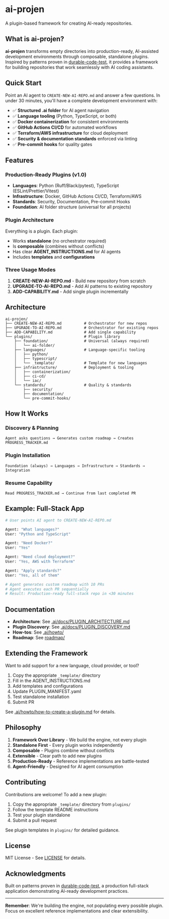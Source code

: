 # ai-projen

A plugin-based framework for creating AI-ready repositories.

## What is ai-projen?

**ai-projen** transforms empty directories into production-ready, AI-assisted development environments through composable, standalone plugins. Inspired by patterns proven in [durable-code-test](https://github.com/steve-e-jackson/durable-code-test), it provides a framework for building repositories that work seamlessly with AI coding assistants.

## Quick Start

Point an AI agent to `CREATE-NEW-AI-REPO.md` and answer a few questions. In under 30 minutes, you'll have a complete development environment with:

- ✅ **Structured .ai folder** for AI agent navigation
- ✅ **Language tooling** (Python, TypeScript, or both)
- ✅ **Docker containerization** for consistent environments
- ✅ **GitHub Actions CI/CD** for automated workflows
- ✅ **Terraform/AWS infrastructure** for cloud deployment
- ✅ **Security & documentation standards** enforced via linting
- ✅ **Pre-commit hooks** for quality gates

## Features

### Production-Ready Plugins (v1.0)
- **Languages**: Python (Ruff/Black/pytest), TypeScript (ESLint/Prettier/Vitest)
- **Infrastructure**: Docker, GitHub Actions CI/CD, Terraform/AWS
- **Standards**: Security, Documentation, Pre-commit Hooks
- **Foundation**: AI folder structure (universal for all projects)

### Plugin Architecture
Everything is a plugin. Each plugin:
- Works **standalone** (no orchestrator required)
- Is **composable** (combines without conflicts)
- Has clear **AGENT_INSTRUCTIONS.md** for AI agents
- Includes **templates** and **configurations**

### Three Usage Modes

1. **CREATE-NEW-AI-REPO.md** - Build new repository from scratch
2. **UPGRADE-TO-AI-REPO.md** - Add AI patterns to existing repository
3. **ADD-CAPABILITY.md** - Add single plugin incrementally

## Architecture

```
ai-projen/
├── CREATE-NEW-AI-REPO.md          # Orchestrator for new repos
├── UPGRADE-TO-AI-REPO.md          # Orchestrator for existing repos
├── ADD-CAPABILITY.md              # Add single capability
└── plugins/                       # Plugin library
    ├── foundation/                # Universal (always required)
    │   └── ai-folder/
    ├── languages/                 # Language-specific tooling
    │   ├── python/
    │   ├── typescript/
    │   └── _template/             # Template for new languages
    ├── infrastructure/            # Deployment & tooling
    │   ├── containerization/
    │   ├── ci-cd/
    │   └── iac/
    └── standards/                 # Quality & standards
        ├── security/
        ├── documentation/
        └── pre-commit-hooks/
```

## How It Works

### Discovery & Planning
```
Agent asks questions → Generates custom roadmap → Creates PROGRESS_TRACKER.md
```

### Plugin Installation
```
Foundation (always) → Languages → Infrastructure → Standards → Integration
```

### Resume Capability
```
Read PROGRESS_TRACKER.md → Continue from last completed PR
```

## Example: Full-Stack App

```bash
# User points AI agent to CREATE-NEW-AI-REPO.md

Agent: "What languages?"
User: "Python and TypeScript"

Agent: "Need Docker?"
User: "Yes"

Agent: "Need cloud deployment?"
User: "Yes, AWS with Terraform"

Agent: "Apply standards?"
User: "Yes, all of them"

# Agent generates custom roadmap with 10 PRs
# Agent executes each PR sequentially
# Result: Production-ready full-stack repo in <30 minutes
```

## Documentation

- **Architecture**: See [.ai/docs/PLUGIN_ARCHITECTURE.md](.ai/docs/PLUGIN_ARCHITECTURE.md)
- **Plugin Discovery**: See [.ai/docs/PLUGIN_DISCOVERY.md](.ai/docs/PLUGIN_DISCOVERY.md)
- **How-tos**: See [.ai/howto/](.ai/howto/)
- **Roadmap**: See [roadmap/](roadmap/)

## Extending the Framework

Want to add support for a new language, cloud provider, or tool?

1. Copy the appropriate `_template/` directory
2. Fill in the AGENT_INSTRUCTIONS.md
3. Add templates and configurations
4. Update PLUGIN_MANIFEST.yaml
5. Test standalone installation
6. Submit PR

See [.ai/howto/how-to-create-a-plugin.md](.ai/howto/how-to-create-a-plugin.md) for details.

## Philosophy

1. **Framework Over Library** - We build the engine, not every plugin
2. **Standalone First** - Every plugin works independently
3. **Composable** - Plugins combine without conflicts
4. **Extensible** - Clear path to add new plugins
5. **Production-Ready** - Reference implementations are battle-tested
6. **Agent-Friendly** - Designed for AI agent consumption

## Contributing

Contributions are welcome! To add a new plugin:
1. Copy the appropriate `_template/` directory from `plugins/`
2. Follow the template README instructions
3. Test your plugin standalone
4. Submit a pull request

See plugin templates in `plugins/` for detailed guidance.

## License

MIT License - See [LICENSE](LICENSE) for details.

## Acknowledgments

Built on patterns proven in [durable-code-test](https://github.com/steve-e-jackson/durable-code-test), a production full-stack application demonstrating AI-ready development practices.

---

**Remember**: We're building the engine, not populating every possible plugin. Focus on excellent reference implementations and clear extensibility.
